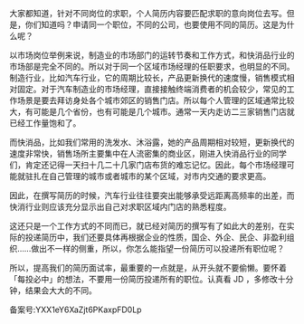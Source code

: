 大家都知道，针对不同岗位的求职，个人简历内容要匹配求职的意向岗位去写。但是，你们知道吗？申请同一个职位，不同的公司，也要使用不同的简历。这是为什么呢？

以市场岗位举例来说，制造业的市场部门的运转节奏和工作方式，和快消品行业的市场部是完全不同的。所以对于同一个区域市场经理的任职要求，也明显的不同。制造行业，比如汽车行业，它的周期比较长，产品更新换代的速度慢，销售模式相对固定。对于汽车制造业的市场经理，直接接触终端消费者的机会较少，常见的工作场景是要去拜访身处各个城市郊区的销售门店。所以每个人管理的区域通常比较大，有可能是几个省份，也有可能是几个城市。通常一天内走访二三家销售门店就已经工作量饱和了。

而快消品，比如我们常用的洗发水、沐浴露，她的产品周期相对较短，更新换代的速度非常快，销售场所主要集中在人流密集的商业区，刚进入快消品行业的同学们，肯定还记得一天扫十几二十几家门店布货的难忘记忆。因此，每个市场经理可能就驻扎在自己管理的城市或者城市的某个区域，对市内交通的要求更高。

因此，在撰写简历的时候，汽车行业往往要突出能够承受远距离高频率的出差，而快消行业则应该充分显示出自己对求职区域内门店的熟悉程度。

这还只是一个工作方式的不同而已，就已经对简历的撰写有了如此大的差别，在实际的投递简历中，我们还要具体再根据企业的性质，国企、外企、民企、非盈利组织……做出不一样的侧重，所以，你怎么能指望一份简历可以投递所有职位呢？

所以，提高我们的简历面试率，最重要的一点就是，从开头就不要偷懒。要怀着「每投必中」的想法，不要用一份简历投递所有的职位。认真看 JD ，多修改十分钟，结果会大大的不同。

  

备案号:YXX1eY6XaZjt6PKaxpFD0Lp